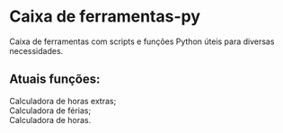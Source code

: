 # Caixa de ferramentas-py
Caixa de ferramentas com scripts e funções Python úteis para diversas necessidades.

## Atuais funções:
Calculadora de horas extras;  
Calculadora de férias;  
Calculadora de horas.
